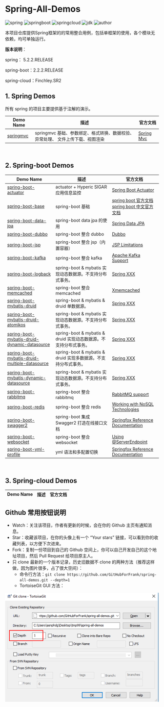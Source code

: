 # Spring-All-Demos

![spring](https://img.shields.io/badge/spring-5.2.2.RELEASE-brightgreen.svg)    ![springboot](https://img.shields.io/badge/springboot-2.2.2.RELEASE-brightgreen.svg)    ![springcloud](https://img.shields.io/badge/springcloud-Finchley.SR2-brightgreen.svg)    ![jdk](https://img.shields.io/badge/jdk->=1.8-blue.svg)    ![author](https://img.shields.io/badge/author-frank-orange.svg)


本项目仓库提供Spring框架的的常用整合用例，包括单框架的使用，各个模块无依赖，均可单独运行。


**版本说明**：

spring： 5.2.2.RELEASE

spring-boot：2.2.2.RELEASE

spring-cloud：Finchley.SR2
<br/>

## 1. Spring Demos

所有 spring 的项目主要提供基于注解的演示。

| Demo Name                                                     | 描述                                                         | 官方文档                                                     |
| ------------------------------------------------------------ | ------------------------------------------------------------ | ------------------------------------------------------------ |
| [springmvc](https://github.com/GitHubForFrank/spring-all-demos/tree/master/spring/springmvc) | springmvc 基础、参数绑定、格式转换、数据校验、异常处理、 文件上传下载、视图渲染 | [Spring Mvc ](https://docs.spring.io/spring/docs/5.2.2.RELEASE/spring-framework-reference/web.html#mvc) |


<br/>

## 2. Spring-boot Demos

| Demo Name                                                      | 描述                                       | 官方文档                                                     |
| ------------------------------------------------------------ | ------------------------------------------ | ------------------------------------------------------------ |
| [spring-boot-actuator](https://github.com/GitHubForFrank/spring-all-demos/tree/master/spring-boot/spring-boot-actuator) | actuator + Hyperic SIGAR 应用信息监控| [Spring Boot Actuator](https://docs.spring.io/spring-boot/docs/2.2.2.RELEASE/reference/htmlsingle/#production-ready) |
| [spring-boot-base](https://github.com/GitHubForFrank/spring-all-demos/tree/master/spring-boot/spring-boot-base) | spring-boot 基础| [spring boot 官方文档](https://docs.spring.io/spring-boot/docs/2.2.2.RELEASE/reference/htmlsingle/)<br>[spring boot 中文官方文档](https://www.breakyizhan.com/springboot/3028.html) |
| [spring-boot-data-jpa](https://github.com/GitHubForFrank/spring-all-demos/tree/master/spring-boot/spring-boot-data-jpa) | spring-boot data jpa 的使用| [Spring Data JPA](https://docs.spring.io/spring-data/jpa/docs/2.1.3.RELEASE/reference/html/) |
| [spring-boot-dubbo](https://github.com/GitHubForFrank/spring-all-demos/tree/master/spring-boot/spring-boot-dubbo) | spring-boot 整合 dubbo| [Dubbo ](http://dubbo.apache.org/zh-cn/docs/user/quick-start.html) |
| [spring-boot-jsp](https://github.com/GitHubForFrank/spring-all-demos/tree/master/spring-boot/spring-boot-jsp) | spring-boot 整合 jsp（内置容器）| [JSP Limitations](https://docs.spring.io/spring-boot/docs/2.2.2.RELEASE/reference/htmlsingle/#boot-features-jsp-limitations) |
| [spring-boot-kafka](https://github.com/GitHubForFrank/spring-all-demos/tree/master/spring-boot/spring-boot-kafka) | spring-boot 整合 kafka| [Apache Kafka Support](https://docs.spring.io/spring-boot/docs/2.2.2.RELEASE/reference/htmlsingle/#boot-features-kafka) |
| [spring-boot-logback](https://github.com/GitHubForFrank/spring-all-demos/tree/master/spring-boot/spring-boot-logback) | spring-boot & mybatis 实现动态数据源。不支持分布式事务。 | [Spring XXX ](https://docs.spring.io/spring/docs/5.2.2.RELEASE) |
| [spring-boot-memcached](https://github.com/GitHubForFrank/spring-all-demos/tree/master/spring-boot/spring-boot-memcached) | spring-boot 整合 memcached| [Xmemcached](https://github.com/killme2008/xmemcached/wiki/Xmemcached%20%E4%B8%AD%E6%96%87%E7%94%A8%E6%88%B7%E6%8C%87%E5%8D%97) |
| [spring-boot-mybatis-druid](https://github.com/GitHubForFrank/spring-all-demos/tree/master/spring-boot/spring-boot-mybatis-druid) | spring-boot & mybatis & druid 单数据源。| [Spring XXX ](https://docs.spring.io/spring/docs/5.2.2.RELEASE) |
| [spring-boot-mybatis-druid-atomikos](https://github.com/GitHubForFrank/spring-all-demos/tree/master/spring-boot/spring-boot-mybatis-druid-atomikos) | spring-boot & mybatis 实现动态数据源。不支持分布式事务。 | [Spring XXX ](https://docs.spring.io/spring/docs/5.2.2.RELEASE) |
| [spring-boot-mybatis-druid-dynamic-datasource](https://github.com/GitHubForFrank/spring-all-demos/tree/master/spring-boot/spring-boot-mybatis-druid-dynamic-datasource) | spring-boot & mybatis & druid 实现动态数据源。不支持分布式事务。 | [Spring XXX ](https://docs.spring.io/spring/docs/5.2.2.RELEASE) |
| [spring-boot-mybatis-druid-multiple-datasource](https://github.com/GitHubForFrank/spring-all-demos/tree/master/spring-boot/spring-boot-mybatis-druid-multiple-datasource) | spring-boot & mybatis & druid 实现多数据源。不支持分布式事务。 | [Spring XXX ](https://docs.spring.io/spring/docs/5.2.2.RELEASE) |
| [spring-boot-mybatis-dynamic-datasource](https://github.com/GitHubForFrank/spring-all-demos/tree/master/spring-boot/spring-boot-mybatis-dynamic-datasource) | spring-boot & mybatis 实现动态数据源。不支持分布式事务。 | [Spring XXX ](https://docs.spring.io/spring/docs/5.2.2.RELEASE) |
| [spring-boot-rabbitmq](https://github.com/GitHubForFrank/spring-all-demos/tree/master/spring-boot/spring-boot-rabbitmq) | spring-boot 整合 rabbitmq| [RabbitMQ support](https://docs.spring.io/spring-boot/docs/2.2.2.RELEASE/reference/htmlsingle/#boot-features-rabbitmq) |
| [spring-boot-redis](https://github.com/GitHubForFrank/spring-all-demos/tree/master/spring-boot/spring-boot-redis) | spring-boot 整合 redis | [Working with NoSQL Technologies](https://docs.spring.io/spring-boot/docs/2.1.1.RELEASE/reference/htmlsingle/#boot-features-nosql) |
| [spring-boot-swagger2](https://github.com/GitHubForFrank/spring-all-demos/tree/master/spring-boot/spring-boot-swagger2) | spring-boot 集成 Swagger2 打造在线接口文档| [Springfox Reference Documentation](http://springfox.github.io/springfox/docs/current/) |
| [spring-boot-websocket](https://github.com/GitHubForFrank/spring-all-demos/tree/master/spring-boot/spring-boot-websocket) | spring-boot 整合 websocket| [Using @ServerEndpoint](https://docs.spring.io/spring-boot/docs/2.2.2.RELEASE/reference/htmlsingle/#howto-create-websocket-endpoints-using-serverendpoint) |
| [spring-boot-yml-profile](https://github.com/GitHubForFrank/spring-all-demos/tree/master/spring-boot/spring-boot-yml-profile) | yml 语法和多配置切换| [Springfox Reference Documentation](http://springfox.github.io/springfox/docs/current/) |

<br/>

## 3. Spring-cloud  Demos

| Demo Name                                                      | 描述                                                         | 官方文档                                                     |
| ------------------------------------------------------------ | ------------------------------------------------------------ | ------------------------------------------------------------ |




## Github 常用按钮说明

- Watch：关注该项目，作者有更新的时候，会在你的 Github 主页有通知消息。
- Star：收藏该项目，在你的头像上有一个 “Your stars” 链接，可以看到你的收藏列表，以方便下次进来。
- Fork：复制一份项目到自己的 Github 空间上，你可以自己开发自己的这个地址项目，然后 Pull Request 给项目原主人。 
- 只 clone 最新的一个版本记录，历史旧数据不 clone 的两种方法（推荐这样做，因为图片很多，占了很大空间）：
	- 命令行方法：`git clone https://github.com/GitHubForFrank/spring-all-demos.git --depth=1`
	- TortoiseGit GUI 方法：

![clone 一个版本](00-materials/images/clone-depth-1.png)

